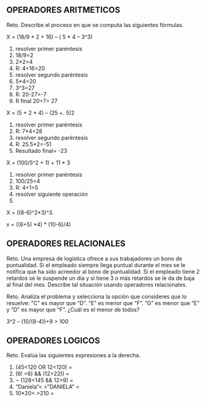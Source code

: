 ## OPERADORES ARITMETICOS
Reto. Describe el proceso en que se computa las siguientes fórmulas.

X = (18/9 * 2 + 16) – ( 5 * 4 – 3^3)
1. resolver primer paréntesis
2. 18/9=2
3. 2*2=4
4. R: 4+16=20
5. resolver segundo paréntesis
6. 5*4=20
7. 3^3=27
8. R: 20-27=-7
9. R final 20+7= 27

X = (5 + 2 * 4) – (25 +. 5)2
1. resolver primer paréntesis
2. R: 7*4=28
3. resolver segundo paréntesis
4. R: 25.5*2=-51
5. Resultado final= -23

X = (100/5^2 + 1) + 11 * 3
1. resolver primer paréntesis
2. 100/25=4
3. R: 4+1=5
4. resolver siguiente operación
5. 

X = ((8-6)^2*3)^3.

x = ((8+5) *4) * (10-6)/4) 


## OPERADORES RELACIONALES
Reto. Una empresa de logística ofrece a sus trabajadores un bono de
puntualidad. Si el empleado siempre llega puntual durante el mes se le
notifica que ha sido acreedor al bono de puntualidad. Si el empleado tiene
2 retardos se le suspende un día y si tiene 3 o más retardos se le da de
baja al final del mes. Describe tal situación usando operadores
relacionales.

Reto. Analiza el problema y selecciona la opción que consideres que lo
resuelve:
“C” es mayor que “D”. “E” es menor que “F”. “G” es menor que “E” y “D” es
mayor que “F”. ¿Cuál es el menor de todos?

3^2 – (10/(8-4))+9 > 100 

## OPERADORES LOGICOS
Reto. Evalúa las siguientes expresiones a la derecha.
1) (45<120 OR 12<120) =
2) (6! =6) && (12>22)) =
3) ¬ (128<145 && 12>9) =
4) “Daniela”< >”DANIELA” =
5) 10*20< >210 =

